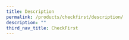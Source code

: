 ```yaml
---
title: Description
permalink: /products/checkfirst/description/
description: ""
third_nav_title: CheckFirst
---
```










